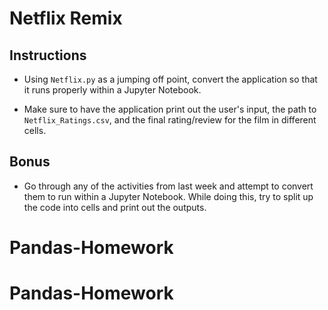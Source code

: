 # Netflix Remix

## Instructions

* Using `Netflix.py` as a jumping off point, convert the application so that it runs properly within a Jupyter Notebook.

* Make sure to have the application print out the user's input, the path to `Netflix_Ratings.csv`, and the final rating/review for the film in different cells.

## Bonus

* Go through any of the activities from last week and attempt to convert them to run within a Jupyter Notebook. While doing this, try to split up the code into cells and print out the outputs.
# Pandas-Homework
# Pandas-Homework
